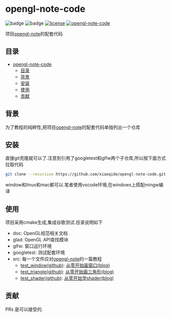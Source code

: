 # opengl-note-code

![badge](https://img.shields.io/badge/-GTest-yellow?style=flat&logo=google)
![badge](https://img.shields.io/badge/-glfw-orij?style=flat&logo=woo)
[![license](https://img.shields.io/github/license/xiaoqide/opengl-note-code.svg)](LICENSE)
[![opengl-note-code](https://img.shields.io/badge/opengl-code-brightgreen.svg?style=flat-square)](https://github.com/xiaoqide/opengl-note-code)

项目[opengl-note](https://github.com/xiaoqide/opengl-note)的配套代码

## 目录

- [opengl-note-code](#opengl-note-code)
  - [目录](#目录)
  - [背景](#背景)
  - [安装](#安装)
  - [使用](#使用)
  - [贡献](#贡献)

## 背景

为了教程的纯粹性,把项目[opengl-note](https://github.com/xiaoqide/opengl-note)的配套代码单独列出一个仓库

## 安装

直接git克隆就可以了.注意到引用了googletest和glfw两个子仓库,所以按下面方式拉取代码

```bash
git clone --recursive https://github.com/xiaoqide/opengl-note-code.git 
```

window和linux和mac都可以.笔者使用vscode环境,在windows上搭配mingw编译

## 使用

项目采用cmake生成,集成谷歌测试.目录说明如下

- doc:  OpenGL规范相关文档
- glad: OpenGL API查找模块
- glfw: 窗口运行环境
- googletest: 测试配套环境
- src: 每一个文件应对[opengl-note](https://github.com/xiaoqide/opengl-note)的一篇教程
  - [test_window(github)](src/test_window.cpp): [从零开始画窗口(blog)](https://blog.ours1984.top/posts/opengl-window)
  - [test_triangle(github)](src/test_triangle.cpp): [从零开始画三角形(blog)](https://blog.ours1984.top/posts/opengl-triangle)
  - [test_shader(github)](src/test_shader.cpp): [从零开始学shader(blog)](https://blog.ours1984.top/posts/opengl-shader)

## 贡献

PRs 是可以接受的.
